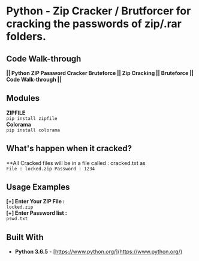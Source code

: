 # Python - Zip Cracker / Brutforcer for cracking the passwords of zip/.rar folders.

## Code Walk-through

**|| Python ZIP Password Cracker Bruteforce || Zip Cracking || Bruteforce || Code Walk-through ||**

## Modules
**ZIPFILE**
<br>
<code>pip install zipfile</code>
<br>
**Colorama**
<br>
<code>pip install colorama</code>

## What's happen when it cracked?
**All Cracked files will be in a file called : cracked.txt as
<br>
<code>File : locked.zip
Password : 1234</code>

## Usage Examples
**[+] Enter Your ZIP File :**
<br>
<code>locked.zip</code>
<br>
**[+] Enter Password list :**
<br>
<code>pswd.txt</code>

## Built With

* **Python 3.6.5** - [https://www.python.org/](https://www.python.org/)

